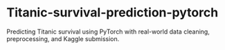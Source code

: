 # Titanic-survival-prediction-pytorch
Predicting Titanic survival using PyTorch with real-world data cleaning, preprocessing, and Kaggle submission.
